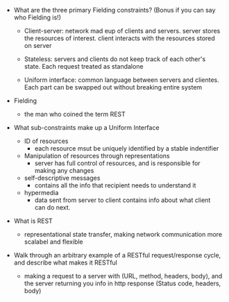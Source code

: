 - What are the three primary Fielding constraints? (Bonus if you can say who Fielding is!)
  - Client-server: network mad eup of clients and servers. server stores the resources of interest. client interacts with the resources stored on server 

  - Stateless: servers and clients do not keep track of each other's state. Each request treated as standalone 

  - Uniform interface: common language between servers and clientes. Each part can be swapped out without breaking entire system 

- Fielding 
  - the man who coined the term REST
- What sub-constraints make up a Uniform Interface
  - ID of resources 
    - each resource msut be uniquely identified by a stable indentifier 
  - Manipulation of resources through representations 
    - server has full control of resources, and is responsible for making any changes 
  - self-descriptive messages 
    - contains all the info that recipient needs to understand it 
  - hypermedia 
    - data sent from server to client contains info about what client can do next.
- What is REST 
  - representational state transfer, making network communication more scalabel and flexible 

- Walk through an arbitrary example of a RESTful request/response cycle, and describe what makes it RESTful
  - making a request to a server with (URL, method, headers, body), and the server returning you info in http response (Status code, headers, body)